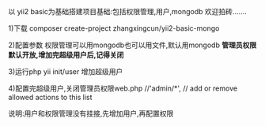 以 yii2 basic为基础搭建项目基础:包括权限管理,用户,mongodb
欢迎拍砖.......

1)下载
composer create-project zhangxingcun/yii2-basic-mongo

2)配置参数
权限管理可以用mongodb也可以用文件,默认用mongodb
**管理员权限默认开放,增加完超级用户后,记得关闭**

3)运行php yii init/user  增加超级用户

4)配置完超级用户,关闭管理员权限web.php
//'admin/*', // add or remove allowed actions to this list


说明:用户和权限管理没有挂接,先增加用户,再配置权限
